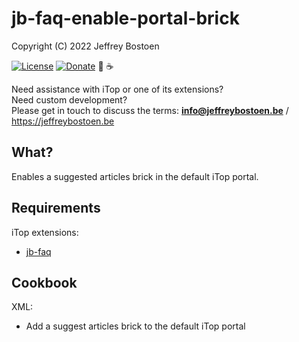 # jb-faq-enable-portal-brick

Copyright (C) 2022 Jeffrey Bostoen

[![License](https://img.shields.io/github/license/jbostoen/iTop-custom-extensions)](https://github.com/jbostoen/iTop-custom-extensions/blob/master/license.md)
[![Donate](https://img.shields.io/badge/Donate-PayPal-green.svg)](https://www.paypal.me/jbostoen)
🍻 ☕


Need assistance with iTop or one of its extensions?  
Need custom development?  
Please get in touch to discuss the terms: **info@jeffreybostoen.be** / https://jeffreybostoen.be


## What?

Enables a suggested articles brick in the default iTop portal.

## Requirements

iTop extensions:
* [jb-faq](https://jeffreybostoen.be)


## Cookbook

XML:
* Add a suggest articles brick to the default iTop portal




